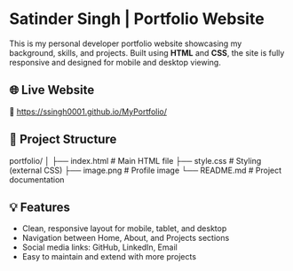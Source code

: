 # Satinder Singh | Portfolio Website

This is my personal developer portfolio website showcasing my background, skills, and projects. Built using **HTML** and **CSS**, the site is fully responsive and designed for mobile and desktop viewing.

## 🌐 Live Website

🔗 https://ssingh0001.github.io/MyPortfolio/

## 📂 Project Structure

portfolio/
│
├── index.html # Main HTML file
├── style.css # Styling (external CSS)
├── image.png # Profile image
└── README.md # Project documentation

## 💡 Features

- Clean, responsive layout for mobile, tablet, and desktop
- Navigation between Home, About, and Projects sections
- Social media links: GitHub, LinkedIn, Email
- Easy to maintain and extend with more projects
